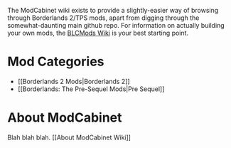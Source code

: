 The ModCabinet wiki exists to provide a slightly-easier way of browsing through Borderlands 2/TPS mods, apart from digging through the somewhat-daunting main github repo.  For information on actually building your own mods, the [BLCMods Wiki](https://github.com/BLCM/BLCMods/wiki) is your best starting point.

# Mod Categories

* [[Borderlands 2 Mods|Borderlands 2]]
* [[Borderlands: The Pre-Sequel Mods|Pre Sequel]]

# About ModCabinet

Blah blah blah.  [[About ModCabinet Wiki]]
